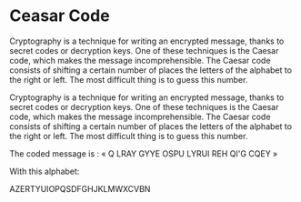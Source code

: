 # Ceasar Code

Cryptography is a technique for writing an encrypted message, thanks to secret codes or decryption keys. One of these techniques is the Caesar code, which makes the message incomprehensible.  The Caesar code consists of shifting a certain number of places the letters of the alphabet to the right or left. The most difficult thing is to guess this number.

Cryptography is a technique for writing an encrypted message, thanks to secret codes or decryption keys. One of these techniques is the Caesar code, which makes the message incomprehensible.  The Caesar code consists of shifting a certain number of places the letters of the alphabet to the right or left. The most difficult thing is to guess this number.

The coded message is : « Q LRAY GYYE OSPU LYRUI REH QI'G CQEY »

With this alphabet:

AZERTYUIOPQSDFGHJKLMWXCVBN
